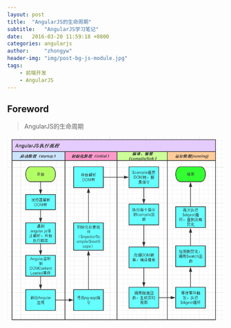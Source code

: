 ```yaml
---
layout: post
title:  "AngularJS的生命周期"
subtitle:   "AngularJS学习笔记"
date:   2016-03-20 11:59:18 +0800
categories: angularjs
author:     "zhongyw"
header-img: "img/post-bg-js-module.jpg"
tags:
    - 前端开发
    - AngularJS
---
```


## Foreword

> AngularJS的生命周期

 ![AngularJS的生命周期](/img/in-post/frontend/angularjs/angular-exec.png)






